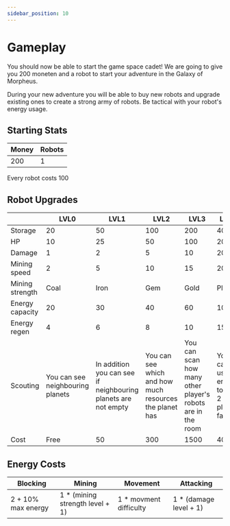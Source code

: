 ```yaml
---
sidebar_position: 10
---
```


# Gameplay

You should now be able to start the game space cadet! We are going to give you 200 moneten and a robot to start your adventure in the Galaxy of Morpheus.

During your new adventure you will be able to buy new robots and upgrade existing ones to create a strong army of robots. Be tactical with your robot's energy usage.

## Starting Stats

| Money | Robots |
| ----- | ------ |
| 200   | 1      |

Every robot costs 100

## Robot Upgrades

|                 | LVL0                             | LVL1                                                          | LVL2                                                    | LVL3                                                        | LVL4                                      | LVL5                                        |
| --------------- | -------------------------------- | ------------------------------------------------------------- | ------------------------------------------------------- | ----------------------------------------------------------- | ----------------------------------------- | ------------------------------------------- |
| Storage         | 20                               | 50                                                            | 100                                                     | 200                                                         | 400                                       | 1000                                        |
| HP              | 10                               | 25                                                            | 50                                                      | 100                                                         | 200                                       | 500                                         |
| Damage          | 1                                | 2                                                             | 5                                                       | 10                                                          | 20                                        | 50                                          |
| Mining speed    | 2                                | 5                                                             | 10                                                      | 15                                                          | 20                                        | 40                                          |
| Mining strength    | Coal                             | Iron                                                          | Gem                                                     | Gold                                                        | Platin                                    | ?                                           |
| Energy capacity | 20                               | 30                                                            | 40                                                      | 60                                                          | 100                                       | 200                                         |
| Energy regen    | 4                                | 6                                                             | 8                                                       | 10                                                          | 15                                        | 20                                          |
| Scouting        | You can see neighbouring planets | In addition you can see if neighbouring planets are not empty | You can see which and how much resources the planet has | You can scan how many other player's robots are in the room | You can use 10 energy to see 2 planet far | You can use 100 energy to see 3 planets far |
| Cost            | Free                             | 50                                                            | 300                                                     | 1500                                                        | 4000                                      | 15000                                       |

## Energy Costs

| Blocking           | Mining                           | Movement                | Attacking               |
| ------------------ | ---------------------------------| ----------------------- | ----------------------- |
| 2 + 10% max energy | 1 \* (mining strength level + 1) | 1 \* movment difficulty | 1 \* (damage level + 1) |
